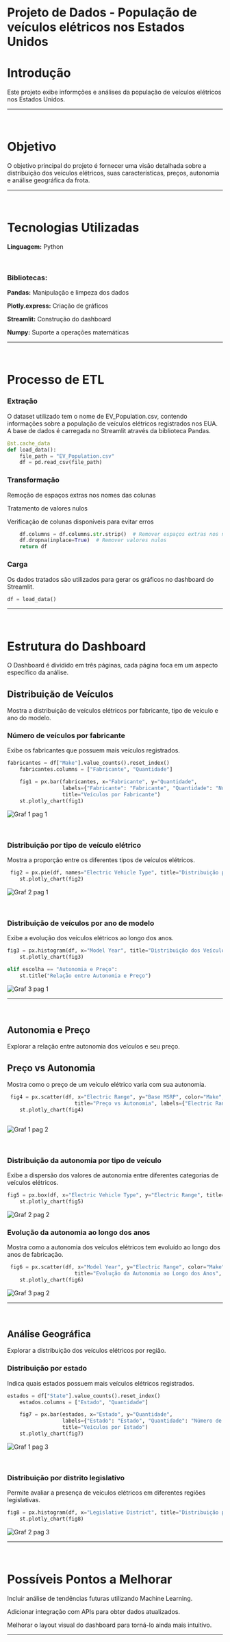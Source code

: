 <h1>Projeto de Dados - População de veículos elétricos nos Estados Unidos</h1>

<h1>Introdução</h1>

Este projeto exibe informções e análises da população de veículos elétricos nos Estados Unidos.

<hr>
<br>

<h1>Objetivo</h1>

O objetivo principal do projeto é fornecer uma visão detalhada sobre a distribuição dos veículos elétricos, suas características, preços, autonomia e análise geográfica da frota.

<hr>
<br>

<h1>Tecnologias Utilizadas</h1>

<b>Linguagem:</b> Python

<br>

<h3><b>Bibliotecas:</b></h3>

<b>Pandas:</b> Manipulação e limpeza dos dados

<b>Plotly.express:</b> Criação de gráficos 

<b>Streamlit:</b> Construção do dashboard 

<b>Numpy:</b> Suporte a operações matemáticas

<hr>
<br>

<h1>Processo de ETL</h1>

<h3><b>Extração</b></h3>

O dataset utilizado tem o nome de EV_Population.csv, contendo informações sobre a população de veículos elétricos registrados nos EUA. A base de dados é carregada no Streamlit através da biblioteca Pandas.

```python
@st.cache_data
def load_data():
    file_path = "EV_Population.csv"
    df = pd.read_csv(file_path)
```

<h3><b>Transformação</b></h3>

Remoção de espaços extras nos nomes das colunas

Tratamento de valores nulos

Verificação de colunas disponíveis para evitar erros

```python
    df.columns = df.columns.str.strip()  # Remover espaços extras nos nomes das colunas
    df.dropna(inplace=True)  # Remover valores nulos
    return df
```

<h3><b>Carga</b></h3>

Os dados tratados são utilizados para gerar os gráficos no dashboard do Streamlit.

```python
df = load_data()
```

<hr>
<br>

<h1>Estrutura do Dashboard</h1>

O Dashboard é dividido em três páginas, cada página foca em um aspecto específico da análise.

<h2><b>Distribuição de Veículos</b></h2>

Mostra a distribuição de veículos elétricos por fabricante, tipo de veículo e ano do modelo.

<h3><b>Número de veículos por fabricante</h3></b>
Exibe os fabricantes que possuem mais veículos registrados.

```python
fabricantes = df["Make"].value_counts().reset_index()
    fabricantes.columns = ["Fabricante", "Quantidade"]

    fig1 = px.bar(fabricantes, x="Fabricante", y="Quantidade",
                  labels={"Fabricante": "Fabricante", "Quantidade": "Número de Veículos"},
                  title="Veículos por Fabricante")
    st.plotly_chart(fig1)
```
![Graf 1 pag 1](https://github.com/user-attachments/assets/8a26eceb-7ba3-486a-ac2d-1314daef64bd)

<br>

<h3><b>Distribuição por tipo de veículo elétrico</h3></b>
Mostra a proporção entre os diferentes tipos de veículos elétricos.

```python
 fig2 = px.pie(df, names="Electric Vehicle Type", title="Distribuição por Tipo de Veículo Elétrico")
    st.plotly_chart(fig2)
```
![Graf 2 pag 1](https://github.com/user-attachments/assets/faa7f4d3-041f-4f5a-9138-1aaf170b6246)

<br>

<h3><b>Distribuição de veículos por ano de modelo</b></h3>
Exibe a evolução dos veículos elétricos ao longo dos anos.

```python
fig3 = px.histogram(df, x="Model Year", title="Distribuição dos Veículos por Ano de Modelo")
    st.plotly_chart(fig3)

elif escolha == "Autonomia e Preço":
    st.title("Relação entre Autonomia e Preço")
```
![Graf 3 pag 1](https://github.com/user-attachments/assets/fe3ee820-126e-42ac-8596-4548c5fb264c)


<hr>
<br>

<h2><b>Autonomia e Preço</b></h2>
Explorar a relação entre autonomia dos veículos e seu preço.

<h2><b>Preço vs Autonomia</b></h2>
Mostra como o preço de um veículo elétrico varia com sua autonomia.

```python
 fig4 = px.scatter(df, x="Electric Range", y="Base MSRP", color="Make",
                      title="Preço vs Autonomia", labels={"Electric Range": "Autonomia (milhas)", "Base MSRP": "Preço ($)"})
    st.plotly_chart(fig4)
    
```
![Graf 1 pag 2](https://github.com/user-attachments/assets/7ecdd283-962b-4558-92bc-2c62bb032832)

<br>

<h3><b>Distribuição da autonomia por tipo de veículo</b></h3>
Exibe a dispersão dos valores de autonomia entre diferentes categorias de veículos elétricos.

```python
fig5 = px.box(df, x="Electric Vehicle Type", y="Electric Range", title="Distribuição da Autonomia por Tipo de Veículo")
    st.plotly_chart(fig5)
```
![Graf 2 pag 2](https://github.com/user-attachments/assets/0f796cb4-d03d-44fc-b144-c1a4084ede6c)

<h3><b>Evolução da autonomia ao longo dos anos</b></h3>
Mostra como a autonomia dos veículos elétricos tem evoluído ao longo dos anos de fabricação.

```python
 fig6 = px.scatter(df, x="Model Year", y="Electric Range", color="Make",
                      title="Evolução da Autonomia ao Longo dos Anos", labels={"Model Year": "Ano do Modelo", "Electric Range": "Autonomia (milhas)"})
    st.plotly_chart(fig6)
```
![Graf 3 pag 2](https://github.com/user-attachments/assets/d28bec09-f525-4f76-908f-b8cf9564b50e)

<hr>
<br>

<h2><b>Análise Geográfica</b></h2>
Explorar a distribuição dos veículos elétricos por região.

<h3><b>Distribuição por estado</b></h3>
Indica quais estados possuem mais veículos elétricos registrados.

```python
estados = df["State"].value_counts().reset_index()
    estados.columns = ["Estado", "Quantidade"]

    fig7 = px.bar(estados, x="Estado", y="Quantidade",
                  labels={"Estado": "Estado", "Quantidade": "Número de Veículos"},
                  title="Veículos por Estado")
    st.plotly_chart(fig7)
```
![Graf 1 pag 3](https://github.com/user-attachments/assets/ddb17e72-da01-4c12-b4f7-284a38e224af)

<br>

<h3><b>Distribuição por distrito legislativo</b></h3>
Permite avaliar a presença de veículos elétricos em diferentes regiões legislativas.

```python
fig8 = px.histogram(df, x="Legislative District", title="Distribuição por Distrito Legislativo")
    st.plotly_chart(fig8)   
```
![Graf 2 pag 3](https://github.com/user-attachments/assets/8bff5bfe-c1a0-4030-8bf6-1d480cf571b5)

<hr>
<br>

<h1>Possíveis Pontos a Melhorar</h1>

Incluir análise de tendências futuras utilizando Machine Learning.

Adicionar integração com APIs para obter dados atualizados.

Melhorar o layout visual do dashboard para torná-lo ainda mais intuitivo.

<hr>

